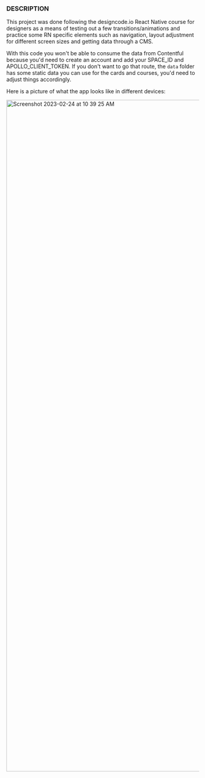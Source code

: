 ### DESCRIPTION

This project was done following the designcode.io React Native course for designers as a means of testing out a few transitions/animations and practice some RN specific elements such as navigation, layout adjustment for different screen sizes and getting data through a CMS.

With this code you won't be able to consume the data from Contentful because you'd need to create an account and add your SPACE_ID and APOLLO_CLIENT_TOKEN. If you don't want to go that route, the `data` folder has some static data you can use for the cards and courses, you'd need to adjust things accordingly. 

Here is a picture of what the app looks like in different devices:


<img width="1750" alt="Screenshot 2023-02-24 at 10 39 25 AM" src="https://user-images.githubusercontent.com/18404383/221222536-da37bea1-3acc-4036-8e71-8acb0e260ea2.png">
